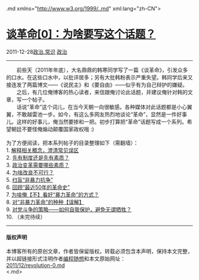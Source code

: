 <!DOCTYPE.md>
.md xmlns="http://www.w3.org/1999/..md" xml:lang="zh-CN">
<head>
<meta http-equiv="Content-Type" content="text.md; charset=utf-8" />
<meta name="generator" content="Python script by program.think@gmail.com" />
<meta name="provider" content="program-think.blogspot.com" />
<link type="text/css" rel="stylesheet" href="../../css/program-think.css" />
<title>谈革命[0]：为啥要写这个话题？ - 编程随想的博客</title>
</head>
<body>
<div id="main" style="width:100%;">
<h1><a href="../../index.md" title="回到首页">谈革命[0]：为啥要写这个话题？</a></h1>
<div class="post-info"><span class="date-header">2011-12-28</span><a href="../../tags/E694BFE6B2BB.E5B8B8E8AF86.md" class="tag">政治.常识</a> <a href="../../tags/E694BFE6B2BB.md" class="tag">政治</a> </div>
<hr>
<div class="post">
&#12288;&#12288;前些天（2011年年底），大名鼎鼎的韩寒同学写了一篇《谈革命》，引发众多的口水。在这些口水中，以批评居多；另有大批韩粉表示严重失望。韩同学后来又接连发了两篇博文——《说民主》和《要自由》——似乎有为自己辩护的嫌疑。<br />&#12288;&#12288;之后，有几位俺博客的热心读者，来信跟俺讨论此话题，并建议俺针对韩的文章，写一个帖子。<br />&#12288;&#12288;话说“革命”这个词儿，在当今天朝一向很敏感。各种媒体对此话题都是小心翼翼，不敢越雷池一步。如今，有这么多网友热烈地谈论“革命”，显然是一件好事儿。这样的好事儿，俺当然要掺和一把。初步打算把“革命”话题写成一个系列。希望朝廷不要怪俺煽动颠覆国家政权哦 :)<a name='more'></a><!--program-think--><br /><br />为了方便阅读，把本系列帖子的目录整理如下（需翻墙）：<a name="index"> </a><br />1. <a href="../../2011/12/revolution-1.md">解释相关概念，澄清常见误区</a><br />2. <a href="../../2012/01/revolution-2.md">先有制度还是先有素质？</a><br />3. <a href="../../2012/04/revolution-3.md">政治变革需要哪些素质？</a><br />4. <a href="../../2012/05/revolution-4.md">为啥改良不可行？</a><br />5. <a href="../../2012/08/revolution-5.md">扫盲“非暴力抗争”</a><br />6. <a href="../../2012/08/revolution-6.md">回顾“最近50年的革命史”</a><br />7. <a href="../../2014/03/revolution-7.md">为啥俺【不】看好“暴力革命”的方式？</a><br />8. <a href="../../2014/10/revolution-8.md">对“非暴力革命”的种种【误解】</a><br />9. <a href="../../2014/12/revolution-9.md">对党斗争的策略——如何自我保护，避免无谓牺牲？</a><br />10. （未完待续）<div class="blogger-post-footer">
</div>
<hr>
<div class="copyright">
<h4>版权声明</h4>
本博客所有的原创文章，作者皆保留版权。转载必须包含本声明，保持本文完整，并以超链接形式注明作者<a href="mailto:program.think@gmail.com">编程随想</a>和本文原始网址：<br>
<a href="2011/12/revolution-0.md">2011/12/revolution-0.md</a>
</div>
</div>
</body>
<.md>
